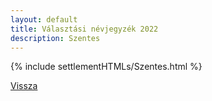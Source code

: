 ```yaml
---
layout: default
title: Választási névjegyzék 2022
description: Szentes
---
```


{% include settlementHTMLs/Szentes.html %}

[Vissza](../)